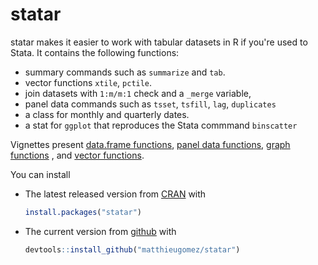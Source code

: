statar
======

statar makes it easier to work with tabular datasets in R if you're used to Stata. It contains the following functions:
- summary commands such as `summarize` and `tab`.
- vector functions `xtile`, `pctile`. 
- join datasets with `1:m/m:1` check and a `_merge` variable,
- panel data commands such as `tsset`, `tsfill`, `lag`, `duplicates`
- a class for monthly and quarterly dates.
- a stat for `ggplot` that reproduces the Stata commmand `binscatter`

Vignettes present [data.frame functions](vignettes/data.frame.Rmd), [panel data functions](vignettes/panel-data.Rmd), [graph functions](vignettes/graph.Rmd) , and [vector functions](vignettes/vector.Rmd).

You can install 

- The latest released version from [CRAN](http://cran.r-project.org/web/packages/statar/index.html) with

	```R
	install.packages("statar")
	```
-  The current version from [github](https://github.com/matthieugomez/statar) with

	```R
	devtools::install_github("matthieugomez/statar")
	```

